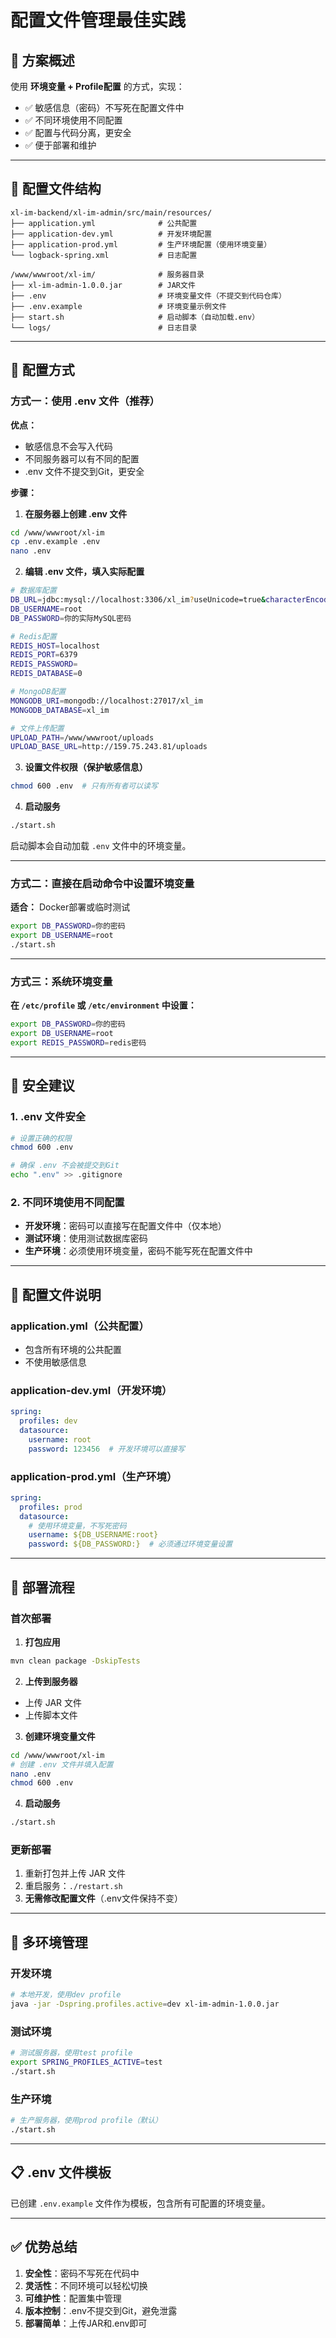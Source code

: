 # 配置文件管理最佳实践

## 🎯 方案概述

使用 **环境变量 + Profile配置** 的方式，实现：
- ✅ 敏感信息（密码）不写死在配置文件中
- ✅ 不同环境使用不同配置
- ✅ 配置与代码分离，更安全
- ✅ 便于部署和维护

---

## 📁 配置文件结构

```
xl-im-backend/xl-im-admin/src/main/resources/
├── application.yml              # 公共配置
├── application-dev.yml          # 开发环境配置
├── application-prod.yml         # 生产环境配置（使用环境变量）
└── logback-spring.xml           # 日志配置

/www/wwwroot/xl-im/              # 服务器目录
├── xl-im-admin-1.0.0.jar        # JAR文件
├── .env                         # 环境变量文件（不提交到代码仓库）
├── .env.example                 # 环境变量示例文件
├── start.sh                     # 启动脚本（自动加载.env）
└── logs/                        # 日志目录
```

---

## 🔧 配置方式

### 方式一：使用 .env 文件（推荐）

**优点：**
- 敏感信息不会写入代码
- 不同服务器可以有不同的配置
- .env 文件不提交到Git，更安全

**步骤：**

1. **在服务器上创建 .env 文件**

```bash
cd /www/wwwroot/xl-im
cp .env.example .env
nano .env
```

2. **编辑 .env 文件，填入实际配置**

```bash
# 数据库配置
DB_URL=jdbc:mysql://localhost:3306/xl_im?useUnicode=true&characterEncoding=UTF-8&serverTimezone=Asia/Shanghai&useSSL=false&allowPublicKeyRetrieval=true
DB_USERNAME=root
DB_PASSWORD=你的实际MySQL密码

# Redis配置
REDIS_HOST=localhost
REDIS_PORT=6379
REDIS_PASSWORD=
REDIS_DATABASE=0

# MongoDB配置
MONGODB_URI=mongodb://localhost:27017/xl_im
MONGODB_DATABASE=xl_im

# 文件上传配置
UPLOAD_PATH=/www/wwwroot/uploads
UPLOAD_BASE_URL=http://159.75.243.81/uploads
```

3. **设置文件权限（保护敏感信息）**

```bash
chmod 600 .env  # 只有所有者可以读写
```

4. **启动服务**

```bash
./start.sh
```

启动脚本会自动加载 `.env` 文件中的环境变量。

---

### 方式二：直接在启动命令中设置环境变量

**适合：** Docker部署或临时测试

```bash
export DB_PASSWORD=你的密码
export DB_USERNAME=root
./start.sh
```

---

### 方式三：系统环境变量

**在 `/etc/profile` 或 `/etc/environment` 中设置：**

```bash
export DB_PASSWORD=你的密码
export DB_USERNAME=root
export REDIS_PASSWORD=redis密码
```

---

## 🔐 安全建议

### 1. .env 文件安全

```bash
# 设置正确的权限
chmod 600 .env

# 确保 .env 不会被提交到Git
echo ".env" >> .gitignore
```

### 2. 不同环境使用不同配置

- **开发环境**：密码可以直接写在配置文件中（仅本地）
- **测试环境**：使用测试数据库密码
- **生产环境**：必须使用环境变量，密码不能写死在配置文件中

---

## 📝 配置文件说明

### application.yml（公共配置）
- 包含所有环境的公共配置
- 不使用敏感信息

### application-dev.yml（开发环境）
```yaml
spring:
  profiles: dev
  datasource:
    username: root
    password: 123456  # 开发环境可以直接写
```

### application-prod.yml（生产环境）
```yaml
spring:
  profiles: prod
  datasource:
    # 使用环境变量，不写死密码
    username: ${DB_USERNAME:root}
    password: ${DB_PASSWORD:}  # 必须通过环境变量设置
```

---

## 🚀 部署流程

### 首次部署

1. **打包应用**
```bash
mvn clean package -DskipTests
```

2. **上传到服务器**
- 上传 JAR 文件
- 上传脚本文件

3. **创建环境变量文件**
```bash
cd /www/wwwroot/xl-im
# 创建 .env 文件并填入配置
nano .env
chmod 600 .env
```

4. **启动服务**
```bash
./start.sh
```

### 更新部署

1. 重新打包并上传 JAR 文件
2. 重启服务：`./restart.sh`
3. **无需修改配置文件**（.env文件保持不变）

---

## 🔄 多环境管理

### 开发环境
```bash
# 本地开发，使用dev profile
java -jar -Dspring.profiles.active=dev xl-im-admin-1.0.0.jar
```

### 测试环境
```bash
# 测试服务器，使用test profile
export SPRING_PROFILES_ACTIVE=test
./start.sh
```

### 生产环境
```bash
# 生产服务器，使用prod profile（默认）
./start.sh
```

---

## 📋 .env 文件模板

已创建 `.env.example` 文件作为模板，包含所有可配置的环境变量。

---

## ✅ 优势总结

1. **安全性**：密码不写死在代码中
2. **灵活性**：不同环境可以轻松切换
3. **可维护性**：配置集中管理
4. **版本控制**：.env不提交到Git，避免泄露
5. **部署简单**：上传JAR和.env即可

